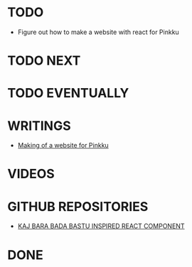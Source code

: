 # TODO

- Figure out how to make a website with react for Pinkku

# TODO NEXT

# TODO EVENTUALLY

# WRITINGS

- <a href="./texts/001.md">Making of a website for Pinkku</a>

# VIDEOS

# GITHUB REPOSITORIES

- <a href="https://github.com/pessiv/bastu-aika-react-component">KAJ BARA BADA BASTU INSPIRED REACT COMPONENT</a>

# DONE


